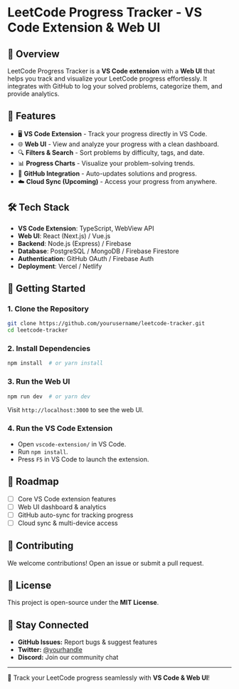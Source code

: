 # LeetCode Progress Tracker - VS Code Extension & Web UI

## 🚀 Overview
LeetCode Progress Tracker is a **VS Code extension** with a **Web UI** that helps you track and visualize your LeetCode progress effortlessly. It integrates with GitHub to log your solved problems, categorize them, and provide analytics.

## 📌 Features
- 🖥️ **VS Code Extension** - Track your progress directly in VS Code.
- 🌐 **Web UI** - View and analyze your progress with a clean dashboard.
- 🔍 **Filters & Search** - Sort problems by difficulty, tags, and date.
- 📊 **Progress Charts** - Visualize your problem-solving trends.
- 🔗 **GitHub Integration** - Auto-updates solutions and progress.
- ☁️ **Cloud Sync (Upcoming)** - Access your progress from anywhere.

## 🛠️ Tech Stack
- **VS Code Extension**: TypeScript, WebView API
- **Web UI**: React (Next.js) / Vue.js
- **Backend**: Node.js (Express) / Firebase
- **Database**: PostgreSQL / MongoDB / Firebase Firestore
- **Authentication**: GitHub OAuth / Firebase Auth
- **Deployment**: Vercel / Netlify

## 🚀 Getting Started
### 1. Clone the Repository
```sh
git clone https://github.com/yourusername/leetcode-tracker.git
cd leetcode-tracker
```
### 2. Install Dependencies
```sh
npm install  # or yarn install
```
### 3. Run the Web UI
```sh
npm run dev  # or yarn dev
```
Visit `http://localhost:3000` to see the web UI.

### 4. Run the VS Code Extension
- Open `vscode-extension/` in VS Code.
- Run `npm install`.
- Press `F5` in VS Code to launch the extension.

## 📅 Roadmap
- [ ] Core VS Code extension features
- [ ] Web UI dashboard & analytics
- [ ] GitHub auto-sync for tracking progress
- [ ] Cloud sync & multi-device access

## 📢 Contributing
We welcome contributions! Open an issue or submit a pull request.

## 📜 License
This project is open-source under the **MIT License**.

## 🔗 Stay Connected
- **GitHub Issues:** Report bugs & suggest features
- **Twitter:** [@yourhandle](https://twitter.com/yourhandle)
- **Discord:** Join our community chat

---
🚀 Track your LeetCode progress seamlessly with **VS Code & Web UI**!

